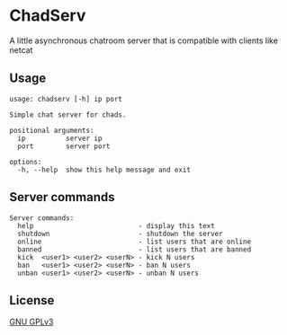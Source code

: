 # ChadServ
A little asynchronous chatroom server that is compatible with clients like netcat

## Usage
```
usage: chadserv [-h] ip port

Simple chat server for chads.

positional arguments:
  ip          server ip
  port        server port

options:
  -h, --help  show this help message and exit

```

## Server commands
```
Server commands:
  help                          - display this text
  shutdown                      - shutdown the server
  online                        - list users that are online
  banned                        - list users that are banned
  kick  <user1> <user2> <userN> - kick N users
  ban   <user1> <user2> <userN> - ban N users
  unban <user1> <user2> <userN> - unban N users
```

## License
[GNU GPLv3](https://choosealicense.com/licenses/gpl-3.0/)
